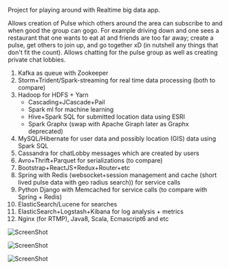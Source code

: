 Project for playing around with Realtime big data app.

Allows creation of Pulse which others around the area can subscribe to and when good the group can gogo. For example driving down and one sees a restaurant that one wants to eat at and friends are too far away; create a pulse, get others to join up, and go together xD (in nutshell any things that don't fit the count). Allows chatting for the pulse group as well as creating private chat lobbies.

1. Kafka as queue with Zookeeper
2. Storm+Trident/Spark-streaming for real time data processing (both to compare)
3. Hadoop for HDFS + Yarn
   * Cascading+JCascade+Pail
   * Spark ml for machine learning
   * Hive+Spark SQL for submitted location data using ESRI
   * Spark Graphx (swap with Apache Giraph later as Graphx deprecated)
4. MySQL/Hibernate for user data and possibly location (GIS) data using Spark SQL
5. Cassandra for chatLobby messages which are created by users
6. Avro+Thrift+Parquet for serializations (to compare)
7. Bootstrap+ReactJS+Redux+Router+etc
8. Spring with Redis (websocket+session management and cache (short lived pulse data with geo radius search)) for service calls
9. Python Django with Memcached for service calls (to compare with Spring + Redis)
10. ElasticSearch/Lucene for searches
11. ElasticSearch+Logstash+Kibana for log analysis + metrics
12. Nginx (for RTMP), Java8, Scala, Ecmascript6 and etc

![ScreenShot](https://github.com/JKArena/pulsing/blob/master/spring/nonsrc/chatLobbyAlertSystem.png?raw=true)

![ScreenShot](https://github.com/JKArena/pulsing/blob/master/spring/nonsrc/chatViewCountTrending.png?raw=true)

![ScreenShot](https://github.com/JKArena/pulsing/blob/master/spring/nonsrc/diagram.png?raw=true)
